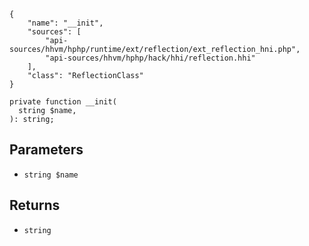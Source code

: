 ``` yamlmeta
{
    "name": "__init",
    "sources": [
        "api-sources/hhvm/hphp/runtime/ext/reflection/ext_reflection_hni.php",
        "api-sources/hhvm/hphp/hack/hhi/reflection.hhi"
    ],
    "class": "ReflectionClass"
}
```




``` Hack
private function __init(
  string $name,
): string;
```




## Parameters




+ ` string $name `




## Returns




* ` string `
<!-- HHAPIDOC -->
